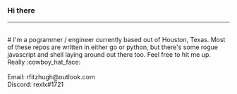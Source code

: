 ### Hi there
<hr>
<br>
# I'm a pogrammer / engineer currently based out of Houston, Texas. Most of these repos are written in either go or python, but there's some rogue javascript and shell laying around out there too. Feel free to hit me up. Really :cowboy_hat_face: 
<br>
<br>
Email: rfitzhugh@outlook.com
<br>
Discord: rexlx#1721
